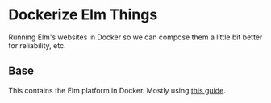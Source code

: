 # Dockerize Elm Things

Running Elm's websites in Docker so we can compose them a little bit better for reliability, etc.

## Base

This contains the Elm platform in Docker. Mostly using [this guide](https://github.com/elm-lang/elm-platform/blob/master/README.md).
